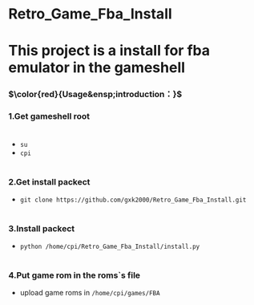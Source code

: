 # Retro_Game_Fba_Install
# This project is a install for fba emulator in the gameshell


### $\color{red}{Usage&ensp;introduction：}$

### 1.Get gameshell root<br><br>
- `su`
- `cpi`<br><br>

### 2.Get install packect
- `git clone https://github.com/gxk2000/Retro_Game_Fba_Install.git`<br><br>
### 3.Install packect
- `python /home/cpi/Retro_Game_Fba_Install/install.py`<br><br>
### 4.Put game rom in the roms`s file
- upload game roms in `/home/cpi/games/FBA`
